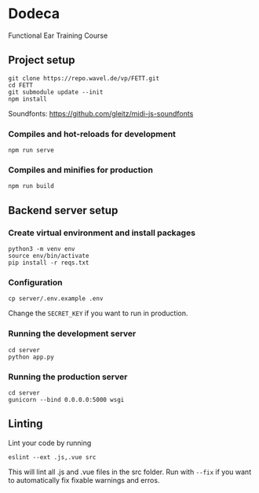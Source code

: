 # Dodeca
Functional Ear Training Course

## Project setup
```
git clone https://repo.wavel.de/vp/FETT.git
cd FETT
git submodule update --init 
npm install
```

Soundfonts: https://github.com/gleitz/midi-js-soundfonts
### Compiles and hot-reloads for development
```
npm run serve
```

### Compiles and minifies for production
```
npm run build
```

## Backend server setup
### Create virtual environment and install packages
```
python3 -m venv env
source env/bin/activate
pip install -r reqs.txt
```
### Configuration
```
cp server/.env.example .env
```
Change the `SECRET_KEY` if you want to run in production.
### Running the development server
```
cd server
python app.py
```
### Running the production server
```
cd server
gunicorn --bind 0.0.0.0:5000 wsgi
```

## Linting
Lint your code by running
```
eslint --ext .js,.vue src
```
This will lint all .js and .vue files in the src folder. Run with `--fix` if you
want to automatically fix fixable warnings and erros.